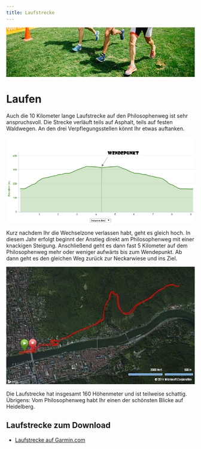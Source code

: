 ```yaml
---
title: Laufstrecke
---
```


![Laufstrecke](/img/banner/Laufen.png)

# Laufen

Auch die 10 Kilometer lange Laufstrecke auf den Philosophenweg ist sehr anspruchsvoll. Die Strecke verläuft teils auf Asphalt, teils auf festen Waldwegen. An den drei Verpflegungsstellen könnt Ihr etwas auftanken.

![Heidelbergman Laufstrecke-Hoenprofil](img/Heidelbergman_Laufstrecke-Hohenprofil.jpeg)

Kurz nachdem Ihr die Wechselzone verlassen habt, geht es gleich hoch. In diesem Jahr erfolgt beginnt der Anstieg direkt am Philosophenweg mit einer knackigen Steigung. Anschließend geht es dann fast 5 Kilometer auf dem Philosophenweg mehr oder weniger aufwärts bis zum Wendepunkt. Ab dann geht es den gleichen Weg zurück zur Neckarwiese und ins Ziel.

![Heidelbergman Laufstrecke-Satellitansicht](img/Heidelbergman_Laufstrecke-Satellitansicht.jpeg)

Die Laufstrecke hat insgesamt 160 Höhenmeter und ist teilweise schattig. Übrigens: Vom Philosophenweg habt Ihr einen der schönsten Blicke auf Heidelberg.

## Laufstrecke zum Download

- [Laufstrecke auf Garmin.com](http://connect.garmin.com/modern/activity/520624408)
  <!-- * [Laufstrecke als GPX](https://www.heidelbergman.de/images/files/Heidelbergman_Laufstrecke.gpx) -->
  <!-- * [Laufstrecke als TCX](https://www.heidelbergman.de/images/files/Heidelbergman_Laufstrecke.tcx) -->
  <!-- * [Laufstrecke als KML](https://www.heidelbergman.de/images/files/Heidelbergman_Laufstrecke.kml) -->
